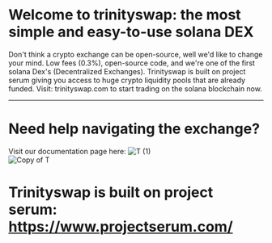 # Welcome to trinityswap: the most simple and easy-to-use solana DEX 

Don't think a crypto exchange can be open-source, well we'd like to change your mind. Low fees (0.3%), open-source code, and we're one of the first solana Dex's (Decentralized Exchanges). Trinityswap is built on project serum giving you access to huge crypto liquidity pools that are already funded. Visit: trinityswap.com to start trading on the solana blockchain now. 

------------------

# Need help navigating the exchange? 

Visit our documentation page here: 
![T (1)](https://user-images.githubusercontent.com/58639429/163871381-6de11052-4031-43ab-b440-5ee56b0cb550.png)  
![Copy of T](https://user-images.githubusercontent.com/58639429/163872408-2186f558-1e0e-40d1-b4e4-cf3354da26fc.png)

 # Trinityswap is built on project serum: https://www.projectserum.com/ 
